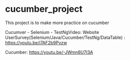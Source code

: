 # cucumber_project
This project is to make more practice on cucumber

Cucumver - Selenium - TestNgVideo: 
Website UserSurvey(Selenium/Java/Cucumber/TestNg/DataTable) : https://youtu.be/i7AF2b9Pvzw

Cucumber:
 https://youtu.be/-JWmn6U7I3A




